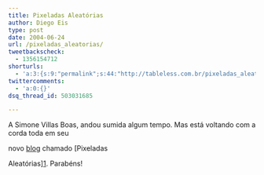 ```yaml
---
title: Pixeladas Aleatórias
author: Diego Eis
type: post
date: 2004-06-24
url: /pixeladas_aleatorias/
tweetbackscheck:
  - 1356154712
shorturls:
  - 'a:3:{s:9:"permalink";s:44:"http://tableless.com.br/pixeladas_aleatorias";s:7:"tinyurl";s:26:"http://tinyurl.com/3tg3r9m";s:4:"isgd";s:19:"http://is.gd/cLUyAO";}'
twittercomments:
  - 'a:0:{}'
dsq_thread_id: 503031685

---
```

A Simone Villas Boas, andou sumida algum tempo. Mas está voltando com a corda toda em seu
  
novo [blog][1] chamado [Pixeladas
  
Aleatórias][1]. Parabéns!

 [1]: http://simonevb.com/